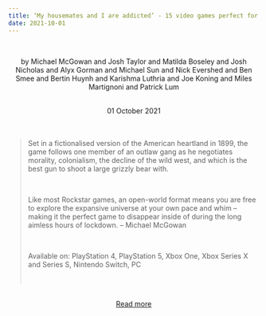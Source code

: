 ```yaml
---
title: ‘My housemates and I are addicted’ - 15 video games perfect for lockdown brain
date: 2021-10-01
---
```


<br><center>by Michael McGowan and Josh Taylor and Matilda Boseley and Josh Nicholas and Alyx Gorman and Michael Sun and Nick Evershed and Ben Smee and Bertin Huynh and Karishma Luthria and Joe Koning and Miles Martignoni and Patrick Lum</center><br>

<center>01 October 2021</center><br><br>

<blockquote><p>Set in a fictionalised version of the American heartland in 1899, the game follows one member of an outlaw gang as he negotiates morality, colonialism, the decline of the wild west, and which is the best gun to shoot a large grizzly bear with.</p><br>

<p>Like most Rockstar games, an open-world format means you are free to explore the expansive universe at your own pace and whim – making it the perfect game to disappear inside of during the long aimless hours of lockdown. – Michael McGowan</p><br>

<p>Available on: PlayStation 4, PlayStation 5, Xbox One, Xbox Series X and Series S, Nintendo Switch, PC</p><br>

</blockquote><br>

<center><a href="https://www.theguardian.com/games/2021/oct/02/15-video-games">Read more</a></center>